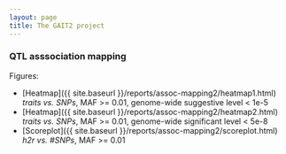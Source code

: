 ```yaml
---
layout: page
title: The GAIT2 project
---
```


<!--
<div class="navbar">
    <div class="navbar-inner">
        <ul class="nav">
            <li><a href="#assoc">QTL asssociation mapping</a></li>
        </ul>
    </div>
</div>
-->

### <a name="assoc"></a>QTL asssociation mapping

Figures:

* [Heatmap]({{ site.baseurl }}/reports/assoc-mapping2/heatmap1.html) _traits vs. SNPs_, MAF >= 0.01, genome-wide suggestive level < 1e-5 
* [Heatmap]({{ site.baseurl }}/reports/assoc-mapping2/heatmap2.html) _traits vs. SNPs_, MAF >= 0.01, genome-wide significant level < 5e-8
* [Scoreplot]({{ site.baseurl }}/reports/assoc-mapping2/scoreplot.html) _h2r vs. #SNPs_, MAF >= 0.01

